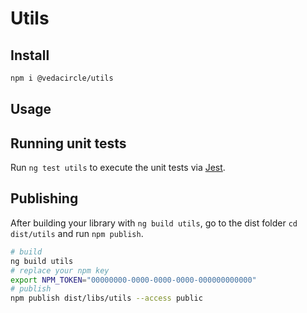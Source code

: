 # Utils

## Install

```bash
npm i @vedacircle/utils
```

## Usage

## Running unit tests

Run `ng test utils` to execute the unit tests via [Jest](https://jestjs.io).

## Publishing

After building your library with `ng build utils`, go to the dist folder `cd dist/utils` and run `npm publish`.

```bash
# build
ng build utils
# replace your npm key
export NPM_TOKEN="00000000-0000-0000-0000-000000000000"
# publish
npm publish dist/libs/utils --access public
```
